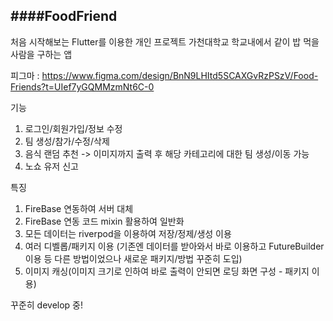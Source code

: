 ####FoodFriend
------------------------------------------------------------
처음 시작해보는 Flutter를 이용한 개인 프로젝트
가천대학교 학교내에서 같이 밥 먹을 사람을 구하는 앱

피그마 : https://www.figma.com/design/BnN9LHItd5SCAXGvRzPSzV/Food-Friends?t=UIef7yGQMMzmNt6C-0

기능
1. 로그인/회원가입/정보 수정
2. 팀 생성/참가/수정/삭제
3. 음식 랜덤 추천 -> 이미지까지 출력 후 해당 카테고리에 대한 팀 생성/이동 가능
4. 노쇼 유저 신고

특징
1. FireBase 연동하여 서버 대체
2. FireBase 연동 코드 mixin 활용하여 일반화
3. 모든 데이터는 riverpod을 이용하여 저장/정제/생성 이용
4. 여러 디벨롭/패키지 이용
(기존엔 데이터를 받아와서 바로 이용하고 FutureBuilder 이용 등 다른 방법이었으나 새로운 패키지/방법 꾸준히 도입)
5. 이미지 캐싱(이미지 크기로 인하여 바로 출력이 안되면 로딩 화면 구성 - 패키지 이용)

꾸준히 develop 중!
